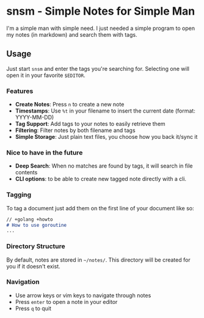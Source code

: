 # snsm - Simple Notes for Simple Man
I'm a simple man with simple need. I just needed a simple program to open my notes (in markdown) and search them with tags.

## Usage
Just start `snsm` and enter the tags you're searching for. Selecting one will open it in your favorite `$EDITOR`. 

### Features
- **Create Notes**: Press `n` to create a new note
- **Timestamps**: Use `%t` in your filename to insert the current date (format: YYYY-MM-DD)
- **Tag Support**: Add tags to your notes to easily retrieve them
- **Filtering**: Filter notes by both filename and tags
- **Simple Storage**: Just plain text files, you choose how you back it/sync it

### Nice to have in the future
- **Deep Search**: When no matches are found by tags, it will search in file contents
- **CLI options**: to be able to create new tagged note directly with a cli.

### Tagging
To tag a document just add them on the first line of your document like so:
```md
// +golang +howto
# How to use goroutine
...
```

### Directory Structure
By default, notes are stored in `~/notes/`. This directory will be created for you if it doesn't exist.

### Navigation
- Use arrow keys or vim keys to navigate through notes
- Press `enter` to open a note in your editor
- Press `q` to quit
